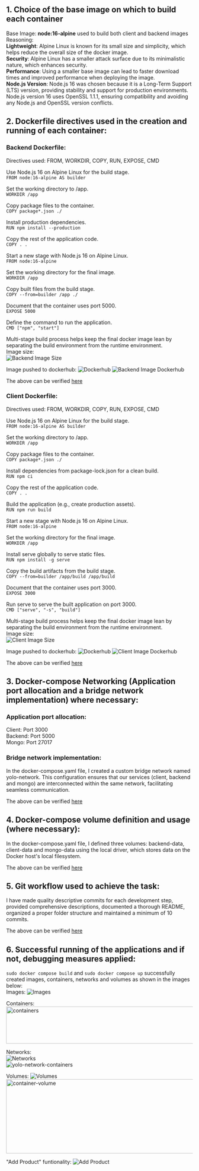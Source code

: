 ## 1. Choice of the base image on which to build each container 
Base Image: **node:16-alpine** used to build both client and backend images <br />
Reasoning: <br />
**Lightweight**: Alpine Linux is known for its small size and simplicity, which helps reduce the overall size of the docker image.<br />
**Security**: Alpine Linux has a smaller attack surface due to its minimalistic nature, which enhances security.<br />
**Performance**: Using a smaller base image can lead to faster download times and improved performance when deploying the image.<br />
**Node.js Version**: Node.js 16 was chosen because it is a Long-Term Support (LTS) version, providing stability and support for production environments.<br />
                     Node.js version 16 uses OpenSSL 1.1.1, ensuring compatibility and avoiding any Node.js and OpenSSL version conflicts.

## 2. Dockerfile directives used in the creation and running of each container:
### Backend Dockerfile:
Directives used: FROM, WORKDIR, COPY, RUN, EXPOSE, CMD


Use Node.js 16 on Alpine Linux for the build stage.<br />
 ```FROM node:16-alpine AS builder```

Set the working directory to /app.<br />
 ```WORKDIR /app```

Copy package files to the container.<br />
 ```COPY package*.json ./```

Install production dependencies.<br />
 ```RUN npm install --production```

Copy the rest of the application code.<br />
 ```COPY . .```

Start a new stage with Node.js 16 on Alpine Linux.<br />
 ```FROM node:16-alpine```

Set the working directory for the final image.<br />
 ```WORKDIR /app```

Copy built files from the build stage.<br />
 ```COPY --from=builder /app ./```

Document that the container uses port 5000.<br />
 ```EXPOSE 5000```

Define the command to run the application.<br />
 ```CMD ["npm", "start"]```

 Multi-stage build process helps keep the final docker image lean by separating the build environment from the runtime environment.<br />
 Image size:<br />
 ![Backend Image Size](images/backend-img-size.png)

 Image pushed to dockerhub:
 ![Dockerhub](images/dockerhub.png)
 ![Backend Image Dockerhub](images/backend-img-dockerhub.png)

The above can be verified [here](https://hub.docker.com/repositories/chelseagitonga)

### Client Dockerfile:
Directives used: FROM, WORKDIR, COPY, RUN, EXPOSE, CMD


Use Node.js 16 on Alpine Linux for the build stage.<br />
 ```FROM node:16-alpine AS builder```

Set the working directory to /app.<br />
 ```WORKDIR /app```

Copy package files to the container.<br />
 ```COPY package*.json ./```

Install dependencies from package-lock.json for a clean build.<br />
 ```RUN npm ci```

Copy the rest of the application code.<br />
 ```COPY . .```

Build the application (e.g., create production assets).<br />
 ```RUN npm run build```

Start a new stage with Node.js 16 on Alpine Linux.<br />
 ```FROM node:16-alpine```

Set the working directory for the final image.<br />
 ```WORKDIR /app```

Install serve globally to serve static files.<br />
 ```RUN npm install -g serve```

Copy the build artifacts from the build stage.<br />
 ```COPY --from=builder /app/build /app/build```

Document that the container uses port 3000.<br />
 ```EXPOSE 3000```

Run serve to serve the built application on port 3000.<br />
 ```CMD ["serve", "-s", "build"]```

Multi-stage build process helps keep the final docker image lean by separating the build environment from the runtime environment.<br />
  Image size:<br />
  ![Client Image Size](images/client-img-size.png)

Image pushed to dockerhub:
 ![Dockerhub](images/dockerhub.png)
 ![Client Image Dockerhub](images/client-img-dockerhub.png)

The above can be verified [here](https://hub.docker.com/repositories/chelseagitonga)

## 3. Docker-compose Networking (Application port allocation and a bridge network implementation) where necessary:
### Application port allocation:
Client: Port 3000<br />
Backend: Port 5000<br />
Mongo: Port 27017

### Bridge network implementation: 
In the docker-compose.yaml file, I created a custom bridge network named yolo-network. This configuration ensures that our services (client, backend and mongo) are interconnected within the same network, facilitating seamless communication.<br />

The above can be verified [here](docker-compose.yaml)


## 4. Docker-compose volume definition and usage (where necessary):
In the docker-compose.yaml file, I defined three volumes: backend-data, client-data and mongo-data using the local driver, which stores data on the Docker host's local filesystem.

The above can be verified [here](docker-compose.yaml)

## 5. Git workflow used to achieve the task:
I have made quality descriptive commits for each development step, provided comprehensive descriptions, documented a thorough README, organized a proper folder structure and maintained a minimum of 10 commits.

The above can be verified [here](https://github.com/ChelseaGitonga/yolo/tree/main)

## 6. Successful running of the applications and if not, debugging measures applied:
`sudo docker compose build` and `sudo docker compose up` successfully created images, containers, networks and volumes as shown in the images below:<br />
Images:
![Images](images/images.png)<br />

Containers:
<img src="images/containers.png" alt="containers" width="1000" height="100"><br />

Networks:<br />
![Networks](images/networks.png)<br />
![yolo-network-containers](images/yolo-network-containers.png)<br />

Volumes:
![Volumes](images/volumes.png)<br />
<img src="images/container-volume.png" alt="container-volume" width="1200" height="200"><br />

"Add Product" funtionality:
![Add Product](images/add-product.png)


